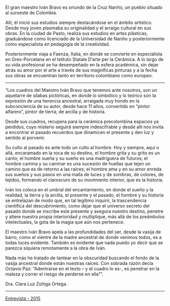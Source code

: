El gran maestro Iván Bravo es oriundo de la Cruz Nariño, un pueblo situado al suroeste de Colombia.

Allí, él inició sus estudios siempre destacándose en el ámbito artístico. Desde muy joven plasmaba su originalidad y el arraigo cultural en sus obras. En la ciudad de Pasto, realiza sus estudios en artes plásticas, graduándose como licenciado de la Universidad de Nariño y posteriormente como especialista en pedagogía de la creatividad.

Posteriormente viaja a Faenza, Italia, en donde se convierte en especialista en Gres-Porcelana en el Istituto Statale D’arte per la Cerámica. A lo largo de su vida profesional se ha desempeñado en la esfera académica, sin dejar atrás su amor por el arte a través de sus magníficas pinturas y a la fecha sus obras se encuentran tanto en territorio colombiano como europeo.

---

“Los cuadros del Maestro Iván Bravo que tenemos ante nosotros, son un aquelarre de sílabas pictóricas, en donde lo simbólico y lo teórico son la expresión de una herencia ancestral, arraigada muy hondo en la subconciencia de su autor, desde hace 11 años, convertido en “pintor alfarero”, pintor de tierra, de arcilla y de historia. 

Desde sus cuadros, recupera para la cerámica precolombina espacios ya perdidos, cuyo misterio seguirá siempre indescifrable y desde allí nos invita a encontrar el pasado recuerdos que dinamicen el presente y den luz y sentido al porvenir.

Su culto al pasado es ante todo un culto al hombre. Hoy y siempre, aquí o allá, encaramado en la roca de su destino, el hombre grita y su grito es un canto; el hombre sueña y su sueño es una madriguera de futuros; el hombre camina y su caminar es una sucesión de huellas que tejen un camino que es de retorno a las raíces; el hombre ama y en su amor enreda sus sueños y sus pasos en una malla de luces y de sombras, de colores, de tejidos, formando el claroscuro de su movimiento interior, que es la historia.

Iván los coloca en el umbral del encantamiento, en donde el sueño y la realidad, la tierra y la arcilla, el presente y el pasado, el hombre y su historia se entrelazan de modo que, en tal legítimo inquirir, la trascendencia científica del descubrimiento, como dejar que el universo secreto del pasado donde se inscribe este presente y asegura nuestro destino, penetre y altere nuestra propia interioridad y multiplique, más allá de los preámbulos intelectuales, la gota de la magia que aún nos pertenece.

El maestro Iván Bravo apela a las profundidades del ser, desde la vasija de barro, como el vientre de la madre ancestral de donde venimos todos, es a todas luces evidente. También es evidente que nada puedo yo decir que se parezca siquiera remotamente a la obra de Iván.

Nada más he tratado de tantear en la obscuridad buscando el fondo de la vasija ancestral donde están nuestras raíces. Con sobrada razón decía Octavio Paz: “Adentrarse en el texto – y el cuadro lo es-, es penetrar en la maleza y correr el riesgo de perderse en ella””.

Dra. Clara Luz Zúñiga Ortega.

---

[Entrevista - 2015](https://www.youtube.com/watch?v=2Sx6Z7vabsQ)
